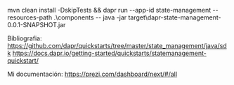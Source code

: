 mvn clean install -DskipTests && dapr run --app-id state-management --resources-path .\components -- java -jar target\dapr-state-management-0.0.1-SNAPSHOT.jar


Bibliografia:
https://github.com/dapr/quickstarts/tree/master/state_management/java/sdk
https://docs.dapr.io/getting-started/quickstarts/statemanagement-quickstart/



Mi documentación: 
https://prezi.com/dashboard/next/#/all
